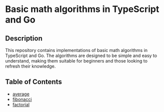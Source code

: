 # Basic math algorithms in TypeScript and Go

## Description
This repository contains implementations of basic math algorithms in TypeScript and Go. The algorithms are designed to be simple and easy to understand, making them suitable for beginners and those looking to refresh their knowledge.

## Table of Contents
- [average](average/README.md)
- [fibonacci](fibonacci/README.md)
- [factorial](factorial/README.md)